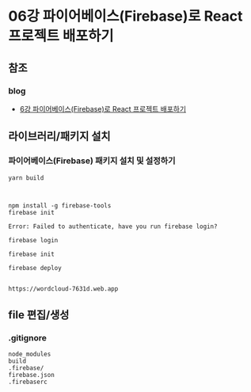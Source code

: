 # 06강 파이어베이스(Firebase)로 React 프로젝트 배포하기

## 참조
### blog
- [6강 파이어베이스(Firebase)로 React 프로젝트 배포하기](https://ndb796.tistory.com/238?category=1032205)

## 라이브러리/패키지 설치
### 파이어베이스(Firebase) 패키지 설치 및 설정하기
```
yarn build



npm install -g firebase-tools
firebase init

Error: Failed to authenticate, have you run firebase login?

firebase login

firebase init

firebase deploy


https://wordcloud-7631d.web.app
```


## file 편집/생성


### .gitignore


```
node_modules
build
.firebase/
firebase.json
.firebaserc
```
